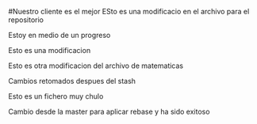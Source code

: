 #Nuestro cliente es el mejor
ESto es una modificacio en el archivo para el repositorio

Estoy en medio de un progreso

Esto es una modificacion

Esto es otra modificacion del archivo de matematicas

Cambios retomados despues del stash

Esto es un fichero muy chulo

Cambio desde la master para aplicar rebase y ha sido exitoso

